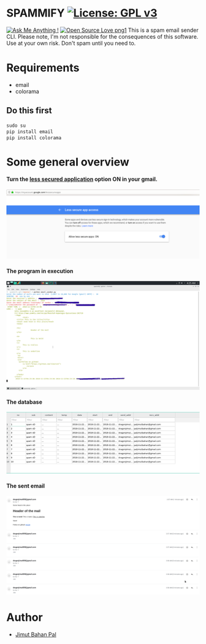 # SPAMMIFY [![License: GPL v3](https://img.shields.io/badge/License-GPL%20v3-blue.svg)](https://www.gnu.org/licenses/gpl-3.0)
[![Ask Me Anything !](https://img.shields.io/badge/Ask%20me-anything-1abc9c.svg)](https://GitHub.com/Naereen/ama) [![Open Source Love png1](https://badges.frapsoft.com/os/v1/open-source.png?v=103)](https://github.com/ellerbrock/open-source-badges/)
This is a spam email sender CLI. Please note, I'm not responsible for the consequences of this software. Use at your own risk.
Don't spam until you need to.


# Requirements

* email
* colorama

## Do this first 
```
sudo su
pip install email
pip install colorama

```

# Some general overview 

#### Turn the [less secured application](https://myaccount.google.com/lesssecureapps) option ON in your gmail.


![The LSA diag](img/less_sec.png)


#### The program in execution

![The CLI](img/prog_in_exe.png)

#### The database

![The DB](img/email_db.png)

#### The sent email

![The sent emails](img/email_sent.png)

# Author 
* [Jimut Bahan Pal](https://www.linkedin.com/in/jimut-bahan-pal-156862123/?originalSubdomain=in)
